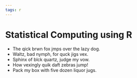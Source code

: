 ```yaml
---
tags: r
---
```


# Statistical Computing using R

- The qick brwn fox jmps over the lazy dog.
- Waltz, bad nymph, for quck jigs vex.
- Sphinx of blck quartz, judge my vow.
- How vexingly quik daft zebras jump!
- Pack my box with five dozen liquor jugs.
